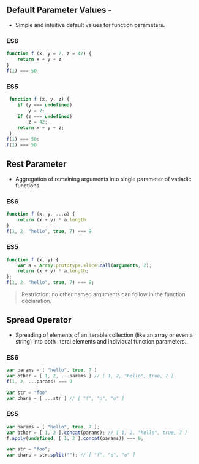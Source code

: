 ## Default Parameter Values -
* Simple and intuitive default values for function parameters.

### ES6
```javascript
function f (x, y = 7, z = 42) {
    return x + y + z
}
f(1) === 50
```

### ES5
```javascript
 function f (x, y, z) {
    if (y === undefined)
        y = 7;
    if (z === undefined)
        z = 42;
    return x + y + z;
 };
f(1) === 50;
f(1) === 50
```


## Rest Parameter
* Aggregation of remaining arguments into single parameter of variadic functions.

### ES6
```javascript
function f (x, y, ...a) {
    return (x + y) * a.length
}
f(1, 2, "hello", true, 7) === 9
```

### ES5
```javascript
function f (x, y) {
    var a = Array.prototype.slice.call(arguments, 2);
    return (x + y) * a.length;
};
f(1, 2, "hello", true, 7) === 9;
```

> Restriction: no other named arguments can follow in the function declaration.

## Spread Operator
* Spreading of elements of an iterable collection (like an array or even a string) into both literal elements and individual function parameters..

### ES6
```javascript
var params = [ "hello", true, 7 ]
var other = [ 1, 2, ...params ] // [ 1, 2, "hello", true, 7 ]
f(1, 2, ...params) === 9

var str = "foo"
var chars = [ ...str ] // [ "f", "o", "o" ]
```

### ES5
```javascript
var params = [ "hello", true, 7 ];
var other = [ 1, 2 ].concat(params); // [ 1, 2, "hello", true, 7 ]
f.apply(undefined, [ 1, 2 ].concat(params)) === 9;

var str = "foo";
var chars = str.split(""); // [ "f", "o", "o" ]

```